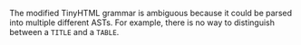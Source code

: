 The modified TinyHTML grammar is ambiguous because it could be parsed into multiple different ASTs. For example, there is no way to distinguish between a `TITLE` and a `TABLE`.